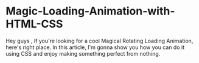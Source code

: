 # Magic-Loading-Animation-with-HTML-CSS
 Hey guys , If you're looking for a cool Magical Rotating Loading Animation, here's right place. In this article, I'm gonna show you how you can do it using CSS and enjoy making something perfect from nothing.
